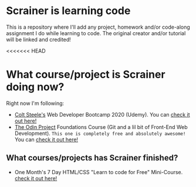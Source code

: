 # Scrainer is learning code
This is a repository where I'll add any project, homework and/or code-along assignment I do while learning to code. The original creator and/or tutorial will be linked and credited!

<<<<<<< HEAD
# What course/project is Scrainer doing now?
Right now I'm following:
- [Colt Steele's](https://github.com/Colt) Web Developer Bootcamp 2020 (Udemy). You can  [check it out here!](https://www.udemy.com/course/the-web-developer-bootcamp/)
- [The Odin Project](https://www.theodinproject.com) Foundations Course (Git and a lil bit of Front-End Web Development). `This one is completely free and absolutely awesome! `You can  [check it out here!](https://www.theodinproject.com/courses/foundations)

## What courses/projects has Scrainer finished?
- One Month's 7 Day HTML/CSS "Learn to code for Free" Mini-Course. [check it out here!](https://onemonth.com/courses/learn-html-free)